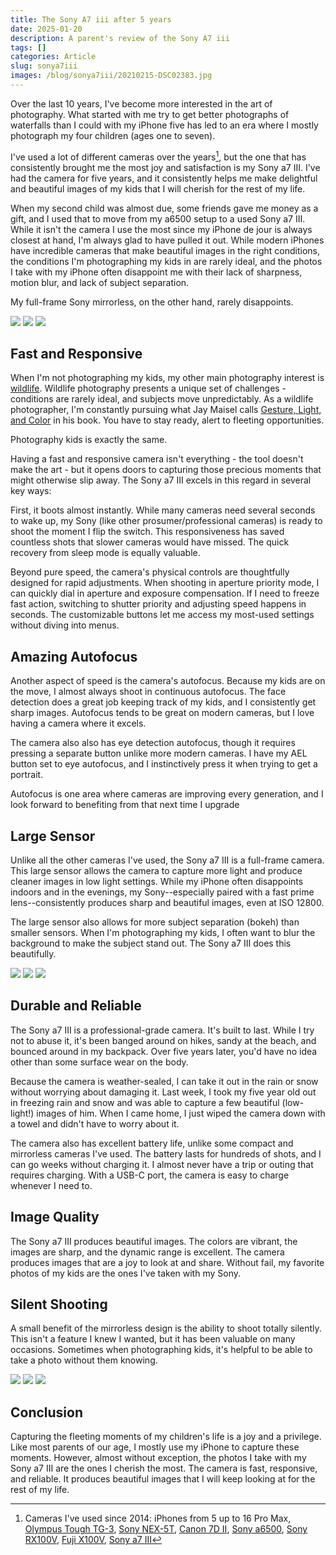 ```yaml
---
title: The Sony A7 iii after 5 years
date: 2025-01-20
description: A parent's review of the Sony A7 iii
tags: []
categories: Article
slug: sonya7iii
images: /blog/sonya7iii/20210215-DSC02383.jpg
---
```


Over the last 10 years, I've become more interested in the art of photography. What
started with me try to get better photographs of waterfalls than I could with my iPhone
five has led to an era where I mostly photograph my four children (ages one to seven).


I've used a lot of different cameras over the years[^1], but the one that has consistently
brought me the most joy and satisfaction is my Sony a7 III. I've had the camera for five
years, and it
consistently helps me make delightful and beautiful images of my kids that I will
cherish for the rest of my life.

When my second child was almost due, some friends gave me money as a gift, and I used
that to move from my a6500 setup to a used Sony a7 III. While it isn't the camera I use
the most since my iPhone de jour is always closest at hand, I'm always glad to have
pulled it out. While modern iPhones have incredible cameras that make beautiful images
in the right conditions, the conditions I'm photographing my kids in are rarely ideal,
and the photos I take with my iPhone often disappoint me with their lack of sharpness,
motion blur, and lack of subject separation.

My full-frame Sony mirrorless, on the other hand, rarely disappoints.

![](20211021-DSC06619.jpg) ![](20210215-DSC02383.jpg) ![](20210729-DSC05630.jpg)

## Fast and Responsive

When I'm not photographing my kids, my other main photography interest is [wildlife](https://photos.tdhopper.com/great-blue-herons).
Wildlife photography presents a unique set of challenges - conditions are rarely ideal,
and subjects move unpredictably. As a wildlife photographer, I'm constantly pursuing
what Jay Maisel calls [Gesture, Light, and Color](https://www.jaymaisel.com/products/light-gesture-and-color) in his book. You have to stay ready,
alert to fleeting opportunities.

Photography kids is exactly the same.

Having a fast and responsive camera isn't everything - the tool doesn't make the art -
but it opens doors to capturing those precious moments that might otherwise slip away.
The Sony a7 III excels in this regard in several key ways:

First, it boots almost instantly. While many cameras need several seconds to wake up, my
Sony (like other prosumer/professional cameras) is ready to shoot the moment I flip the
switch. This responsiveness has saved countless shots that slower cameras would have
missed. The quick recovery from sleep mode is equally valuable.

Beyond pure speed, the camera's physical controls are thoughtfully designed for rapid
adjustments. When shooting in aperture priority mode, I can quickly dial in aperture and
exposure compensation. If I need to freeze fast action, switching to shutter priority
and adjusting speed happens in seconds. The customizable buttons let me access my
most-used settings without diving into menus.

## Amazing Autofocus

Another aspect of speed is the camera's autofocus. Because my kids are on the move, I
almost always shoot in continuous autofocus. The face detection does a great job keeping
track of my kids, and I consistently get sharp images. Autofocus tends to be great on
modern cameras, but I love having a camera where it excels. 

The camera also also has eye detection autofocus, though it requires pressing a separate
button unlike more modern cameras. I have my AEL button set to eye autofocus, and I
instinctively press it when trying to get a portrait.

Autofocus is one area where cameras are improving every generation, and I look forward to
benefiting from that next time I upgrade 

## Large Sensor

Unlike all the other cameras I've used, the Sony a7 III is a full-frame camera. This
large sensor allows the camera to capture more light and produce cleaner images in low
light settings. While my iPhone often disappoints indoors and in the evenings, my
Sony--especially paired with a fast prime lens--consistently produces sharp and
beautiful images, even at ISO 
12800. 

The large sensor also allows for more subject separation (bokeh) than smaller sensors.
When I'm photographing my kids, I often want to blur the background to make the subject
stand out. The Sony a7 III does this beautifully. 

![](20231109-DSC01340.jpg) ![](20210528-DSC04315.jpg) ![](20241223-DSC04982.jpg) 

## Durable and Reliable

The Sony a7 III is a professional-grade camera. It's built to last. While I try not to
abuse it, it's been banged around on hikes, sandy at the beach, and bounced around in my
backpack. Over five years later, you'd have no idea other than some surface wear on the
body. 

Because the camera is weather-sealed, I can take it out in the rain or snow without
worrying about damaging it. Last week, I took my five year old out in freezing rain and
snow and was able to capture a few beautiful (low-light!) images of him. When I came
home, I just wiped the camera down with a towel and didn't have to worry about it.

The camera also has excellent battery life, unlike some compact and mirrorless cameras 
I've used. The battery lasts for hundreds of shots, and I can go weeks without charging it. 
I almost never have a trip or outing that requires charging. With a USB-C port, the 
camera is easy to charge whenever I need to.  

## Image Quality

The Sony a7 III produces beautiful images. The colors are vibrant, the images are sharp,
and the dynamic range is excellent. The camera produces images that are a joy to look at
and share. Without fail, my favorite photos of my kids are the ones I've taken with my
Sony.

## Silent Shooting

A small benefit of the mirrorless design is the ability to shoot totally silently. 
This isn't a feature I knew I wanted, but it has been valuable on many occasions. 
Sometimes when photographing kids, it's helpful to be able to take a photo without
them knowing. 

![](20220326-DSC07952.jpg) ![](20240827-DSC04280.jpg) ![](20240219-DSC02347.jpg) 

## Conclusion

Capturing the fleeting moments of my children's life is a joy and a privilege. Like most
parents of our age, I mostly use my iPhone to capture these moments. However, almost
without exception,
the photos I take with my Sony a7 III are the ones I cherish the most. The camera is
fast, responsive, and reliable. It produces beautiful images that I will keep looking at
for the rest of my life.

[^1]: Cameras I've used since 2014: iPhones from 5 up to 16 Pro Max, [Olympus Tough TG-3](https://www.dpreview.com/products/olympus/compacts/oly_tg3), [Sony NEX-5T](https://www.dpreview.com/products/sony/slrs/sony_nex5t), [Canon 7D II](https://www.dpreview.com/reviews/canon-eos-7d-mark-ii), [Sony a6500](https://www.dpreview.com/reviews/sony-alpha-a6500), [Sony RX100V](https://www.dpreview.com/reviews/sony-cybershot-dsc-rx100-v-review), [Fuji X100V](https://www.dpreview.com/reviews/fujifilm-x100v-review), [Sony a7 III](https://www.dpreview.com/reviews/sony-a7-iii-review)
